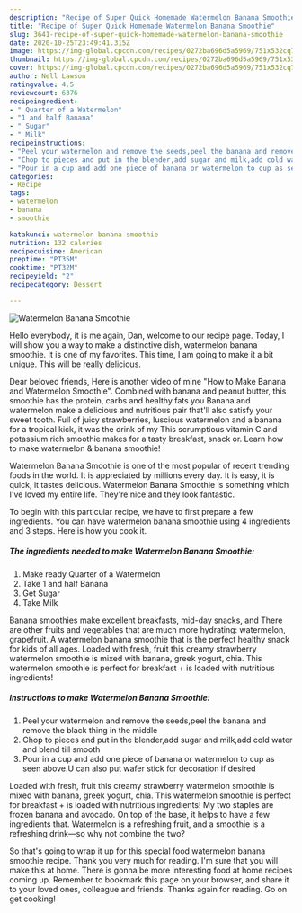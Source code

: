 ```yaml
---
description: "Recipe of Super Quick Homemade Watermelon Banana Smoothie"
title: "Recipe of Super Quick Homemade Watermelon Banana Smoothie"
slug: 3641-recipe-of-super-quick-homemade-watermelon-banana-smoothie
date: 2020-10-25T23:49:41.315Z
image: https://img-global.cpcdn.com/recipes/0272ba696d5a5969/751x532cq70/watermelon-banana-smoothie-recipe-main-photo.jpg
thumbnail: https://img-global.cpcdn.com/recipes/0272ba696d5a5969/751x532cq70/watermelon-banana-smoothie-recipe-main-photo.jpg
cover: https://img-global.cpcdn.com/recipes/0272ba696d5a5969/751x532cq70/watermelon-banana-smoothie-recipe-main-photo.jpg
author: Nell Lawson
ratingvalue: 4.5
reviewcount: 6376
recipeingredient:
- " Quarter of a Watermelon"
- "1 and half Banana"
- " Sugar"
- " Milk"
recipeinstructions:
- "Peel your watermelon and remove the seeds,peel the banana and remove the black thing in the middle"
- "Chop to pieces and put in the blender,add sugar and milk,add cold water and blend till smooth"
- "Pour in a cup and add one piece of banana or watermelon to cup as seen above.U can also put wafer stick for decoration if desired"
categories:
- Recipe
tags:
- watermelon
- banana
- smoothie

katakunci: watermelon banana smoothie 
nutrition: 132 calories
recipecuisine: American
preptime: "PT35M"
cooktime: "PT32M"
recipeyield: "2"
recipecategory: Dessert

---
```



![Watermelon Banana Smoothie](https://img-global.cpcdn.com/recipes/0272ba696d5a5969/751x532cq70/watermelon-banana-smoothie-recipe-main-photo.jpg)

Hello everybody, it is me again, Dan, welcome to our recipe page. Today, I will show you a way to make a distinctive dish, watermelon banana smoothie. It is one of my favorites. This time, I am going to make it a bit unique. This will be really delicious.

Dear beloved friends, Here is another video of mine &#34;How to Make Banana and Watermelon Smoothie&#34;. Combined with banana and peanut butter, this smoothie has the protein, carbs and healthy fats you Banana and watermelon make a delicious and nutritious pair that&#39;ll also satisfy your sweet tooth. Full of juicy strawberries, luscious watermelon and a banana for a tropical kick, it was the drink of my This scrumptious vitamin C and potassium rich smoothie makes for a tasty breakfast, snack or. Learn how to make watermelon &amp; banana smoothie!

Watermelon Banana Smoothie is one of the most popular of recent trending foods in the world. It is appreciated by millions every day. It is easy, it is quick, it tastes delicious. Watermelon Banana Smoothie is something which I've loved my entire life. They're nice and they look fantastic.


To begin with this particular recipe, we have to first prepare a few ingredients. You can have watermelon banana smoothie using 4 ingredients and 3 steps. Here is how you cook it.

<!--inarticleads1-->

##### The ingredients needed to make Watermelon Banana Smoothie:

1. Make ready  Quarter of a Watermelon
1. Take 1 and half Banana
1. Get  Sugar
1. Take  Milk


Banana smoothies make excellent breakfasts, mid-day snacks, and There are other fruits and vegetables that are much more hydrating: watermelon, grapefruit. A watermelon banana smoothie that is the perfect healthy snack for kids of all ages. Loaded with fresh, fruit this creamy strawberry watermelon smoothie is mixed with banana, greek yogurt, chia. This watermelon smoothie is perfect for breakfast + is loaded with nutritious ingredients! 

<!--inarticleads2-->

##### Instructions to make Watermelon Banana Smoothie:

1. Peel your watermelon and remove the seeds,peel the banana and remove the black thing in the middle
1. Chop to pieces and put in the blender,add sugar and milk,add cold water and blend till smooth
1. Pour in a cup and add one piece of banana or watermelon to cup as seen above.U can also put wafer stick for decoration if desired


Loaded with fresh, fruit this creamy strawberry watermelon smoothie is mixed with banana, greek yogurt, chia. This watermelon smoothie is perfect for breakfast + is loaded with nutritious ingredients! My two staples are frozen banana and avocado. On top of the base, it helps to have a few ingredients that. Watermelon is a refreshing fruit, and a smoothie is a refreshing drink—so why not combine the two? 

So that's going to wrap it up for this special food watermelon banana smoothie recipe. Thank you very much for reading. I'm sure that you will make this at home. There is gonna be more interesting food at home recipes coming up. Remember to bookmark this page on your browser, and share it to your loved ones, colleague and friends. Thanks again for reading. Go on get cooking!
